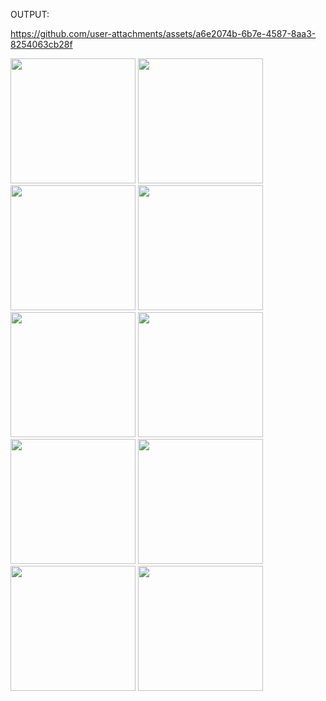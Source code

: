 













OUTPUT:

https://github.com/user-attachments/assets/a6e2074b-6b7e-4587-8aa3-8254063cb28f

<img src = "https://github.com/user-attachments/assets/620c5c97-13f8-4c00-baa7-db34063519c0" width="200">
<img src = "https://github.com/user-attachments/assets/c1605e04-7957-4dff-bd30-415b841a92ee" width ="200">
<img src = "https://github.com/user-attachments/assets/8625ecd1-e7b7-4a55-b404-bb6c90bc1589" width ="200">
<img src = "https://github.com/user-attachments/assets/a32666b2-0e03-48d3-91b8-d44f891ee997" width ="200">
<img src = "https://github.com/user-attachments/assets/fdc1bd64-1cfa-42e0-8638-97ecd71ea292" width ="200">
<img src = "https://github.com/user-attachments/assets/df2f055a-4546-4d2e-8b17-421d74a361c3" width ="200">
<img src = "https://github.com/user-attachments/assets/83156506-51f3-44fb-a3fa-d077ddb1fd69" width ="200">
<img src = "https://github.com/user-attachments/assets/0cda531c-4337-4208-bf9a-51ec70414c40" width ="200">
<img src = "https://github.com/user-attachments/assets/4dc9aaa1-a125-43f1-bb8c-1513b3dd3328" width ="200">
<img src = "https://github.com/user-attachments/assets/98d5c652-471d-454d-940a-2dcaaeae2b2a" width ="200">

